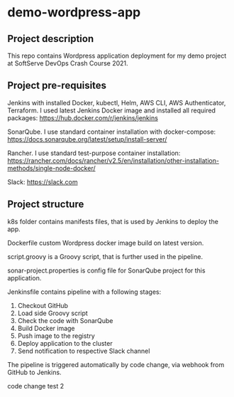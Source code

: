 # demo-wordpress-app

## Project description

This repo contains Wordpress application deployment for my demo project at SoftServe DevOps Crash Course 2021. 

## Project pre-requisites

Jenkins with installed Docker, kubectl, Helm, AWS CLI, AWS Authenticator, Terraform. I used latest Jenkins Docker image and installed all required packages: https://hub.docker.com/r/jenkins/jenkins

SonarQube. I use standard container installation with docker-compose: https://docs.sonarqube.org/latest/setup/install-server/

Rancher. I use standard test-purpose container installation: https://rancher.com/docs/rancher/v2.5/en/installation/other-installation-methods/single-node-docker/

Slack: https://slack.com

## Project structure

k8s folder contains manifests files, that is used by Jenkins to deploy the app.

Dockerfile custom Wordpress docker image build on latest version.

script.groovy is a Groovy script, that is further used in the pipeline.

sonar-project.properties is config file for SonarQube project for this application.

Jenkinsfile contains pipeline with a following stages:
1. Checkout GitHub
2. Load side Groovy script
3. Check the code with SonarQube
4. Build Docker image
5. Push image to the registry
6. Deploy application to the cluster
7. Send notification to respective Slack channel

The pipeline is triggered automatically by code change, via webhook from GitHub to Jenkins.

code change test 2

